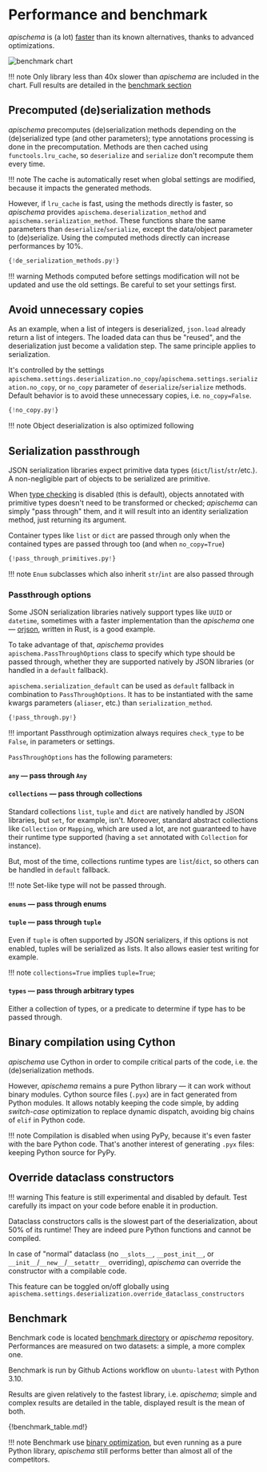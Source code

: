 # Performance and benchmark

*apischema* is (a lot) [faster](#benchmark) than its known alternatives, thanks to advanced optimizations.    

![benchmark chart](benchmark_chart.svg)

!!! note
    Only library less than 40x slower than *apischema* are included in the chart. Full results are detailed in the [benchmark section](#benchmark)

## Precomputed (de)serialization methods

*apischema* precomputes (de)serialization methods depending on the (de)serialized type (and other parameters); type annotations processing is done in the precomputation. Methods are then cached using `functools.lru_cache`, so `deserialize` and `serialize` don't recompute them every time.

!!! note
    The cache is automatically reset when global settings are modified, because it impacts the generated methods.

However, if `lru_cache` is fast, using the methods directly is faster, so *apischema* provides `apischema.deserialization_method` and `apischema.serialization_method`. These functions share the same parameters than `deserialize`/`serialize`, except the data/object parameter to (de)serialize. Using the computed methods directly can increase performances by 10%.

```python
{!de_serialization_methods.py!}
```

!!! warning
    Methods computed before settings modification will not be updated and use the old settings. Be careful to set your settings first.

## Avoid unnecessary copies

As an example, when a list of integers is deserialized, `json.load` already return a list of integers. The loaded data can thus be "reused", and the deserialization just become a validation step. The same principle applies to serialization.

It's controlled by the settings `apischema.settings.deserialization.no_copy`/`apischema.settings.serialization.no_copy`, or `no_copy` parameter of `deserialize`/`serialize` methods. Default behavior is to avoid these unnecessary copies, i.e. `no_copy=False`.

```python
{!no_copy.py!}
```

!!! note
    Object deserialization is also optimized following 

## Serialization passthrough

JSON serialization libraries expect primitive data types (`dict`/`list`/`str`/etc.). A non-negligible part of objects to be serialized are primitive.

When [type checking](#type-checking) is disabled (this is default), objects annotated with primitive types doesn't need to be transformed or checked; *apischema* can simply "pass through" them, and it will result into an identity serialization method, just returning its argument.

Container types like `list` or `dict` are passed through only when the contained types are passed through too (and when `no_copy=True`)

```python
{!pass_through_primitives.py!}
```

!!! note
    `Enum` subclasses which also inherit `str`/`int` are also passed through

### Passthrough options

Some JSON serialization libraries natively support types like `UUID` or `datetime`, sometimes with a faster implementation than the *apischema* one — [orjson](https://github.com/ijl/orjson), written in Rust, is a good example.

To take advantage of that, *apischema* provides `apischema.PassThroughOptions` class to specify which type should be passed through, whether they are supported natively by JSON libraries (or handled in a `default` fallback). 

`apischema.serialization_default` can be used as `default` fallback in combination to `PassThroughOptions`. It has to be instantiated with the same kwargs parameters (`aliaser`, etc.) than `serialization_method`.

```python
{!pass_through.py!}
```

!!! important
    Passthrough optimization always requires `check_type` to be `False`, in parameters or settings.

`PassThroughOptions` has the following parameters:

#### `any` — pass through `Any`

#### `collections` — pass through collections

Standard collections `list`, `tuple` and `dict` are natively handled by JSON libraries, but `set`, for example, isn't. Moreover, standard abstract collections like `Collection` or `Mapping`, which are used a lot, are
not guaranteed to have their runtime type supported (having a `set` annotated with
`Collection` for instance). 

But, most of the time, collections runtime types are `list`/`dict`, so others can be handled in `default` fallback.

!!! note
    Set-like type will not be passed through.

#### `enums` — pass through enums

#### `tuple` — pass through `tuple`

Even if `tuple` is often supported by JSON serializers, if this options is not enabled, tuples will be serialized as lists. It also allows easier test writing for example.

!!! note
    `collections=True` implies `tuple=True`;

#### `types` — pass through arbitrary types

Either a collection of types, or a predicate to determine if type has to be passed through.

## Binary compilation using Cython

*apischema* use Cython in order to compile critical parts of the code, i.e. the (de)serialization methods.

However, *apischema* remains a pure Python library — it can work without binary modules. Cython source files (`.pyx`) are in fact generated from Python modules. It allows notably keeping the code simple, by adding *switch-case* optimization to replace dynamic dispatch, avoiding big chains of `elif` in Python code.

!!! note
    Compilation is disabled when using PyPy, because it's even faster with the bare Python code.
    That's another interest of generating `.pyx` files: keeping Python source for PyPy.

## Override dataclass constructors

!!! warning
    This feature is still experimental and disabled by default. Test carefully its impact on your code before enable it in production.

Dataclass constructors calls is the slowest part of the deserialization, about 50% of its runtime!
They are indeed pure Python functions and cannot be compiled.

In case of "normal" dataclass (no `__slots__`, `__post_init__`, or `__init__`/`__new__`/`__setattr__` overriding), *apischema* can override the constructor with a compilable code. 

This feature can be toggled on/off globally using `apischema.settings.deserialization.override_dataclass_constructors`

## Benchmark

Benchmark code is located [benchmark directory](https://github.com/wyfo/apischema/tree/master/benchmark) or *apischema* repository.
Performances are measured on two datasets: a simple, a more complex one.

Benchmark is run by Github Actions workflow on `ubuntu-latest` with Python 3.10.

Results are given relatively to the fastest library, i.e. *apischema*; simple and complex results are detailed in the table, displayed result is the mean of both.

{!benchmark_table.md!}

!!! note
    Benchmark use [binary optimization](#binary-compilation-using-cython), but even running as a pure Python library, *apischema* still performs better than almost all of the competitors.